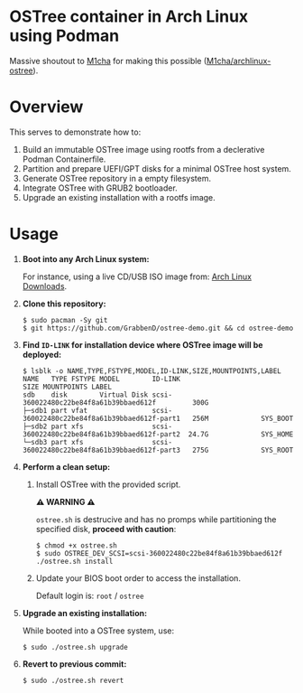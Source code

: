 # OSTree container in Arch Linux using Podman

Massive shoutout to [M1cha](https://github.com/M1cha/) for making this possible ([M1cha/archlinux-ostree](https://github.com/M1cha/archlinux-ostree)).

# Overview

This serves to demonstrate how to:
1. Build an immutable OSTree image using rootfs from a declerative Podman Containerfile.
2. Partition and prepare UEFI/GPT disks for a minimal OSTree host system.
3. Generate OSTree repository in a empty filesystem.
4. Integrate OSTree with GRUB2 bootloader.
5. Upgrade an existing installation with a rootfs image.

# Usage

1. **Boot into any Arch Linux system:**
   
   For instance, using a live CD/USB ISO image from: [Arch Linux Downloads](https://archlinux.org/download).
   
2. **Clone this repository:**
   
   ```console
   $ sudo pacman -Sy git
   $ git https://github.com/GrabbenD/ostree-demo.git && cd ostree-demo
   ```
   
3. **Find `ID-LINK` for installation device where OSTree image will be deployed:**
   
   ```console
   $ lsblk -o NAME,TYPE,FSTYPE,MODEL,ID-LINK,SIZE,MOUNTPOINTS,LABEL
   NAME   TYPE FSTYPE MODEL        ID-LINK                                        SIZE MOUNTPOINTS LABEL
   sdb    disk        Virtual Disk scsi-360022480c22be84f8a61b39bbaed612f         300G
   ├─sdb1 part vfat                scsi-360022480c22be84f8a61b39bbaed612f-part1   256M             SYS_BOOT
   ├─sdb2 part xfs                 scsi-360022480c22be84f8a61b39bbaed612f-part2  24.7G             SYS_HOME
   └─sdb3 part xfs                 scsi-360022480c22be84f8a61b39bbaed612f-part3   275G             SYS_ROOT
   ```
   
4. **Perform a clean setup:**
   
   1. Install OSTree with the provided script.
      
      **⚠️ WARNING ⚠️**
      
      `ostree.sh` is destrucive and has no promps while partitioning the specified disk, **proceed with caution**:
      
      ```console
      $ chmod +x ostree.sh
      $ sudo OSTREE_DEV_SCSI=scsi-360022480c22be84f8a61b39bbaed612f ./ostree.sh install
      ```
      
   2. Update your BIOS boot order to access the installation.
      
      Default login is: `root` / `ostree`
   
5. **Upgrade an existing installation:**
   
   While booted into a OSTree system, use:
   
   ```console
   $ sudo ./ostree.sh upgrade
   ```
   
6. **Revert to previous commit:**
   
   ```console
   $ sudo ./ostree.sh revert
   ```
